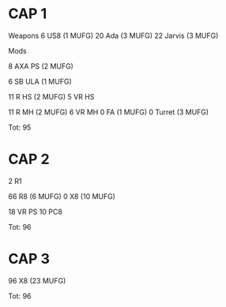 # CAP 1

Weapons
6 US8 (1 MUFG)
20 Ada (3 MUFG)
22 Jarvis (3 MUFG)

Mods

8 AXA PS (2 MUFG)

6 SB ULA (1 MUFG)

11 R HS (2 MUFG)
5 VR HS

11 R MH (2 MUFG)
6 VR MH
0 FA (1 MUFG)
0 Turret (3 MUFG)

Tot: 95

# CAP 2

2 R1

66 R8 (6 MUFG)
0 X8 (10 MUFG)

18 VR PS
10 PC8

Tot: 96

# CAP 3

96 X8 (23 MUFG)

Tot: 96
